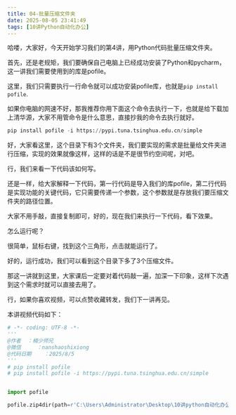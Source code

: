 ```yaml
---
title: 04-批量压缩文件夹
date: 2025-08-05 23:41:49
tags: [10讲Python自动化办公]
---
```

哈喽，大家好，今天开始学习我们的第4讲，用Python代码批量压缩文件夹。

首先，还是老规矩，我们要确保自己电脑上已经成功安装了Python和pycharm，这一讲我们需要使用到的库是pofile。

这里，我们只需要执行一行命令就可以成功安装pofile库，也就是`pip install pofile`.

如果你电脑的网速不好，那我推荐你用下面这个命令去执行一下，也就是给下载加上清华源，大家不用管命令是什么意思，直接抄我的命令去执行就好。

```python
pip install pofile -i https://pypi.tuna.tsinghua.edu.cn/simple
```

好，大家看这里，这个目录下有3个文件夹，我们要实现的需求是批量给文件夹进行压缩，实现的效果就像这样，这样的话是不是很节约空间呢，对吧。

行，我们来看一下代码该如何写。

还是一样，给大家解释一下代码，第一行代码是导入我们的库pofile，第二行代码是实现功能的关键代码，它只需要传递一个参数，这个参数就是存放我们要压缩文件夹的路径位置。

大家不用手敲，直接复制即可，好的，现在我们来执行一下代码，看下效果。

怎么运行呢？

很简单，鼠标右键，找到这个三角形，点击就能运行了。

好的，运行成功，我们可以看到这个目录下多了3个压缩文件。

那这一讲就到这里，大家课后一定要对着代码敲一遍，加深一下印象，这样下次遇到这个需求时就可以直接去用了。

行，如果你喜欢视频，可以点赞收藏转发，我们下一讲再见。

本讲视频代码如下：

```python
# -*- coding: UTF-8 -*-
'''
@作者  ：楠少师兄
@微信     ：nanshaoshixiong
@代码日期    ：2025/8/5
'''
# pip install pofile
# pip install pofile -i https://pypi.tuna.tsinghua.edu.cn/simple


import pofile

pofile.zip4dir(path=r'C:\Users\Administrator\Desktop\10讲python自动化办公\04-批量压缩文件夹')
```